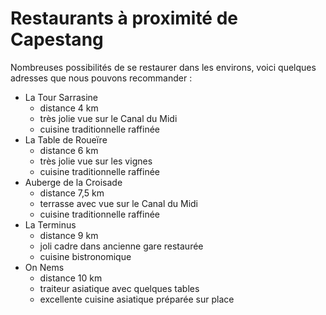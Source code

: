 # Restaurants à proximité de Capestang

Nombreuses possibilités de se restaurer dans les environs, voici quelques adresses que nous pouvons recommander :

* La Tour Sarrasine
  * distance 4 km
  * très jolie vue sur le Canal du Midi
  * cuisine traditionnelle raffinée
* La Table de Roueïre
  * distance 6 km
  * très jolie vue sur les vignes
  * cuisine traditionnelle raffinée
* Auberge de la Croisade
  * distance 7,5 km
  * terrasse avec vue sur le Canal du Midi
  * cuisine traditionnelle raffinée
* La Terminus
  * distance 9 km
  * joli cadre dans ancienne gare restaurée
  * cuisine bistronomique
* On Nems
  * distance 10 km
  * traiteur asiatique avec quelques tables
  * excellente cuisine asiatique préparée sur place